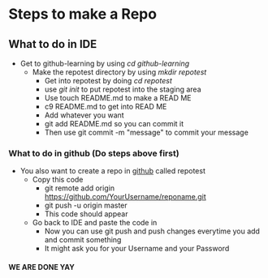 # **Steps to make a Repo**

## What to do in IDE

- Get to github-learning by using _cd github-learning_
  - Make the repotest directory by using _mkdir repotest_
    - Get into repotest by doing _cd repotest_
    - use _git init_ to put repotest into the staging area
    - Use touch README.md to make a READ ME
    - c9 README.md to get into READ ME
    - Add whatever you want
    - git add README.md so you can commit it
    - Then use git commit -m "message" to commit your message

### What to do in github (Do steps above first)

- You also want to create a repo in [github](github.com) called repotest
  - Copy this code
    - git remote add origin https://github.com/YourUsername/reponame.git
    - git push -u origin master
    - This code should appear
  - Go back to IDE and paste the code in
    - Now you can use git push and push changes everytime you add and commit something
    - It might ask you for your Username and your Password


#### WE ARE DONE YAY
